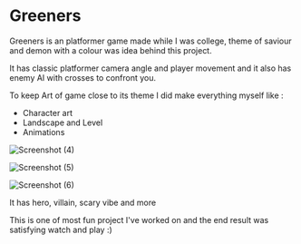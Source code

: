 # Greeners 

Greeners is an platformer game made while I was college, theme of saviour and demon with a colour was idea behind this project.

It has classic platformer camera angle and player movement and it also has enemy AI with crosses to confront you.

To keep Art of game close to its theme I did make everything myself like :  
- Character art
- Landscape and Level
- Animations
  
![Screenshot (4)](https://github.com/yashcb/greeners/assets/42696752/8014fce1-87b9-4552-86c2-7ea3f6e0ba1d)

![Screenshot (5)](https://github.com/yashcb/greeners/assets/42696752/ceee7112-bef9-4b41-83bc-0f0dd0a9ca00)

![Screenshot (6)](https://github.com/yashcb/greeners/assets/42696752/87ee89fa-a363-4913-b914-c3011346ab4b)

It has hero, villain, scary vibe and more

This is one of most fun project I've worked on and the end result was satisfying watch and play :)
